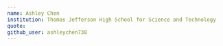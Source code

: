 ```yaml
---
name: Ashley Chen
institution: Thomas Jefferson High School for Science and Technology
quote: 
github_user: ashleychen738
---
```

